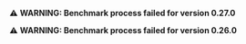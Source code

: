 ⚠️ **WARNING: Benchmark process failed for version 0.27.0**

⚠️ **WARNING: Benchmark process failed for version 0.26.0**
